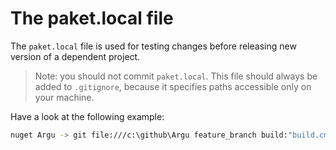 The paket.local file
===================

The `paket.local` file is used for testing changes before releasing new version of a dependent project.

> Note: you should not commit `paket.local`. This file should always be added to `.gitignore`, because it specifies paths accessible only on your machine.

Have a look at the following example:

```bash
nuget Argu -> git file:///c:\github\Argu feature_branch build:"build.cmd NuGet", Packages: /bin/
```